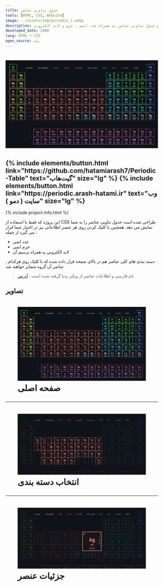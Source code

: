 ```yaml
---
title: جدول تناوبی عناصر
tools: [HTML, CSS, Website]
image: ../assets/img/periodic_1.webp
description: نمایش جدول تناوبی عناصر به همراه عدد اتمی ، جرم و لایه الکترونی
developed_date: 1400
lang: HTML + CSS
open_source: بله
---
```


<h1 class="center">
<img src="../assets/img/periodic_1.webp"/>
</h1>

<h2 class="center">
{% include elements/button.html link="https://github.com/hatamiarash7/Periodic-Table" text="گیت‌هاب" size="lg" %}
{% include elements/button.html link="https://periodic.arash-hatami.ir" text="وب سایت ( دمو )" size="lg" %}
</h2>

{% include project-info.html %}

این پروژه که فقط با استفاده از CSS طراحی شده است جدول تناوبی عناصر را به شما نمایش می دهد. همچنین با کلیک کردن روی هر عنصر اطلاعاتی نیز در اختیار شما قرار می گیرد از جمله :

- عدد اتمی
- جرم اتمی
- لایه الکترونی به همراه ترسیم آن

دسته بندی های کلی عناصر هم در بالای صفحه قرار داده شده که با کلیک روی هرکدام ، عناصر آن گروه متمایز خواهند شد

> نام فارسی و اطلاعات عناصر از ویکی پدیا گرفته شده است : [آدرس](https://fa.wikipedia.org/wiki/%D9%81%D9%87%D8%B1%D8%B3%D8%AA_%D8%B9%D9%86%D8%A7%D8%B5%D8%B1_%D8%AC%D8%AF%D9%88%D9%84_%D8%AA%D9%86%D8%A7%D9%88%D8%A8%DB%8C)

## تصاویر

<h1 class="center">
<figure>
<img src="../assets/img/periodic_1.webp"/>
<figcaption>صفحه اصلی</figcaption>
</figure>
</h1>

<hr>

<h1 class="center">
<figure>
<img src="../assets/img/periodic_2.webp"/>
<figcaption>انتخاب دسته بندی</figcaption>
</figure>
</h1>

<hr>

<h1 class="center">
<figure>
<img src="../assets/img/periodic_3.webp"/>
<figcaption>جزئیات عنصر</figcaption>
</figure>
</h1>
